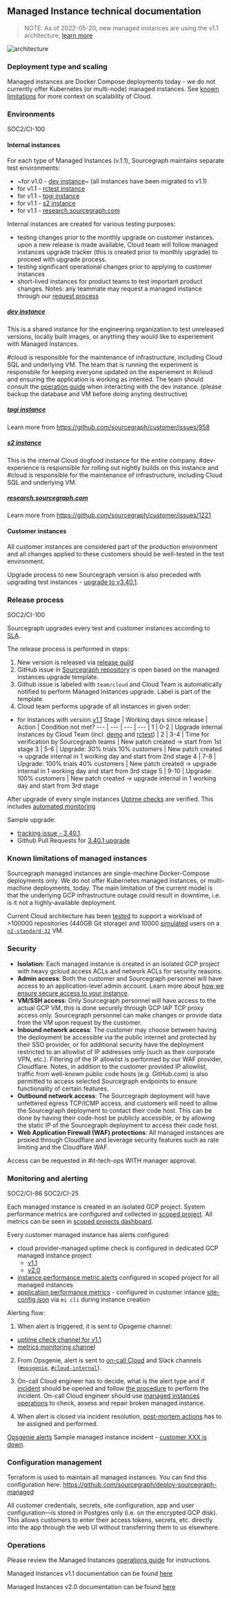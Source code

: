 ## Managed Instance technical documentation

> NOTE: As of 2022-05-20, new managed instances are using the v1.1 architecture, [learn more](./v1.1/index.md)

![architecture](https://storage.googleapis.com/sourcegraph-assets/managed-instance-architecture.png)

### Deployment type and scaling

Managed instances are Docker Compose deployments today - we do not currently offer Kubernetes (or multi-node) managed instances.
See [known limitations](#known-limitations-of-managed-instances) for more context on scalability of Cloud.

### Environments

<span class="badge badge-note">SOC2/CI-100</span>

#### Internal instances

For each type of Managed Instances (v.1.1), Sourcegraph maintains separate test environments:

- ~for v1.0 - [dev instance](https://devmanaged.sourcegraph.com/)~ (all instances have been migrated to v1.1)
- for v1.1 - [rctest instance](https://rctest.sourcegraph.com/)
- for v1.1 - [tpgi instance](http://tpgi.sourcegraph.com/)
- for v1.1 - [s2 instance](https://sourcegraph.sourcegraph.com/)
- for v1.1 - [research.sourcegraph.com](https://research.sourcegraph.com)

Internal instances are created for various testing purposes:

- testing changes prior to the monthly upgrade on customer instances. upon a new release is made available, Cloud team will follow managed instances upgrade tracker (this is created prior to monthly upgrade) to proceed with upgrade process.
- testing significant operational changes prior to applying to customer instances
- short-lived instances for product teams to test important product changes. Notes: any teammate may request a managed instance through our [request process](./index.md#managed-instance-requests)

##### [dev instance](https://devmanaged.sourcegraph.com/)

This is a shared instance for the engineering organization to test unreleased versions, locally built images, or anything they would like to experiement with Managed Instances.

#cloud is responsible for the maintenance of infrastructure, including Cloud SQL and underlying VM. The team that is running the experiment is responsbile for keeping everyone updated on the experiement in #cloud and ensuring the application is working as intented. The team should consult the [operation guide](./operations.md) when interacting with the dev instance. (please backup the database and VM before doing anyting destructive)

##### [tpgi instance](http://tpgi.sourcegraph.com/)

Learn more from https://github.com/sourcegraph/customer/issues/958

##### [s2 instance](https://sourcegraph.sourcegraph.com/)

This is the internal Cloud dogfood instance for the entire company. #dev-experience is responsible for rolling out nightly builds on this instance and #cloud is responsible for the maintenance of infrastructure, including Cloud SQL and underlying VM.

##### [research.sourcegraph.com](https://research.sourcegraph.com)

Learn more from https://github.com/sourcegraph/customer/issues/1221

#### Customer instances

All customer instances are considered part of the production environment and all changes applied to these customers should be well-tested in the test environment.

Upgrade process to new Sourcegraph version is also preceded with upgrading test instances - [upgrade to v3.40.1](https://github.com/sourcegraph/sourcegraph/issues/36219).

### Release process

<span class="badge badge-note">SOC2/CI-100</span>

Sourcegraph upgrades every test and customer instances according to [SLA](#slas-for-managed-instances).

The release process is performed in steps:

1. New version is released via [release guild](../../engineering/guilds/release_guild.md)
2. GitHub issue in [Sourcegraph repository](https://github.com/sourcegraph/sourcegraph) is open based on the managed instances upgrade template.
3. Github issue is labeled with `team/cloud` and Cloud Team is automatically notified to perform Managed Instances upgrade. Label is part of the template.
4. Cloud team performs upgrade of all instances in given order:

- for Instances with version [v1.1](./v1.1/mi1-1_upgrade_process.md)
  Stage | Working days since release | Action | Condition not met?
  --- | --- | --- | --- |
  1 | 0-2 | Upgrade internal instances by Cloud Team (incl. [demo](https://demo.sourcegraph.com/) and [rctest](https://rctest.sourcegraph.com/)) |
  2 | 3-4 | Time for verification by Sourcegraph teams | New patch created -> start from 1st stage
  3 | 5-6 | Upgrade: 30% trials 10% customers | New patch created -> upgrade internal in 1 working day and start from 2nd stage
  4 | 7-8 | Upgrade: 100% trials 40% customers | New patch created -> upgrade internal in 1 working day and start from 3rd stage
  5 | 9-10 | Upgrade: 100% customers | New patch created -> upgrade internal in 1 working day and start from 3rd stage

After upgrade of every single instances [Uptime checks](./v1.1/mi1-1_upgrade_process.md#confirm-instance-health) are verified. This includes [automated monitoring](#monitoring-and-alerting)

Sample upgrade:

- [tracking issue - 3.40.1](https://github.com/sourcegraph/sourcegraph/issues/36219).
- Github Pull Requests for [3.40.1 upgrade](https://github.com/sourcegraph/deploy-sourcegraph-managed/pulls?q=is%3Apr+is%3Aclosed++upgrade+v3.40.1)

### Known limitations of managed instances

Sourcegraph managed instances are single-machine Docker-Compose deployments only. We do not offer Kubernetes managed instances, or multi-machine deployments, today. The main limitation of the current model is that the underlying GCP infrastructure outage could result in downtime, i.e. is it not a highly-available deployment.

Current Cloud architecture has been [tested](./scalability_testing.md) to support a workload of >100000 repositories (440GB Git storage) and 10000 [simulated](https://github.com/sourcegraph/k6) users on a [`n2-standard-32`](https://cloud.google.com/compute/docs/general-purpose-machines#n2-standard) VM.

### Security

- **Isolation**: Each managed instance is created in an isolated GCP project with heavy gcloud access ACLs and network ACLs for security reasons.
- **Admin access**: Both the customer and Sourcegraph personnel will have access to an application-level admin account. Learn more about [how we ensure secure access to your instance](./oidc_site_admin.md).
- **VM/SSH access**: Only Sourcegraph personnel will have access to the actual GCP VM, this is done securely through GCP IAP TCP proxy access only. Sourcegraph personnel can make changes or provide data from the VM upon request by the customer.
- **Inbound network access**: The customer may choose between having the deployment be accessible via the public internet and protected by their SSO provider, or for additional security have the deployment restricted to an allowlist of IP addresses only (such as their corporate VPN, etc.). Filtering of the IP allowlist is performed by our WAF provider, Cloudflare. Notes, in addition to the customer provided IP allowlist, traffic from well-known public code hosts (e.g. GitHub.com) is also permitted to access selected Sourcegraph endpoints to ensure functionality of certain features.
- **Outbound network access**: The Sourcegraph deployment will have unfettered egress TCP/ICMP access, and customers will need to allow the
  Sourcegraph deployment to contact their code host. This can be done by having their code-host be publicly accessible, or by allowing the static IP of the Sourcegraph deployment to access their code host.
- **Web Application Firewall (WAF) protections**: All managed instances are proxied through Cloudflare and leverage security features such as rate limiting and the Cloudflare WAF.

Access can be requested in #it-tech-ops WITH manager approval.

### Monitoring and alerting

<span class="badge badge-note">SOC2/CI-86</span>
<span class="badge badge-note">SOC2/CI-25</span>

Each managed instance is created in an isolated GCP project.
System performance metrics are configured and collected in [scoped project](https://github.com/sourcegraph/deploy-sourcegraph-managed/tree/main/monitoring).
All metrics can be seen in [scoped projects dashboard](https://console.cloud.google.com/monitoring/dashboards/builder/5b5a0be8-d90b-42d8-9271-46366d8af285?project=sourcegraph-managed-monitoring).

Every customer managed instance has alerts configured:

- cloud provider-managed uptime check is configured in dedicated GCP managed instance project
  - [v1.1](https://github.com/sourcegraph/deploy-sourcegraph-managed/blob/525bb210315c87e85d913840605bb503938f2f45/modules/terraform-managed-instance-new/infrastructure.tf#L567-L612)
  - [v2.0](https://github.com/sourcegraph/controller/blob/0091a3b6fdad81297580499f26764befb7b72d21/internal/resource/monitoring/monitoring.go#L76-L114)
- [instance performance metric alerts](https://github.com/sourcegraph/deploy-sourcegraph-managed/blob/main/monitoring/alerting.tf) configured in scoped project for all managed instances
- [application performance metrics](./operations.md#performance-checks) - configured in customer intance [site-config.json](https://docs.sourcegraph.com/admin/config/site_config) via `mi cli` during instance creation

Alerting flow:

1. When alert is triggered, it is sent to Opsgenie channel:

- [uptime check channel for v1.1](https://github.com/sourcegraph/deploy-sourcegraph-managed/blob/main/modules/terraform-managed-instance-new/infrastructure.tf#L552)
- [metrics monitoring channel](https://github.com/sourcegraph/deploy-sourcegraph-managed/blob/main/monitoring/alerting.tf#L24)

2. From Opsgenie, alert is sent to [on-call Cloud](../index.md#on-call) and Slack channels ([`#opsgenie`](https://sourcegraph.slack.com/archives/C0J618TTM), [`#cloud-internal`](https://sourcegraph.slack.com/archives/C03LCPCT3SP)).

3. On-call Cloud engineer has to decide, what is the alert type and if [incident](../../engineering/dev/process/incidents/index.md) should be opened and follow [the procedure](../../engineering/dev/process/incidents/#process) to perform the incident. On-call Cloud engineer should use [managed instances operations](./operations.md) to check, assess and repair broken managed instance.

4. When alert is closed via incident resolution, [post-mortem actions](../../engineering/dev/process/incidents/#post-mortem) has to be assigned and performed.

[Opsgenie alerts](https://sourcegraph.app.opsgenie.com/alert)
Sample managed instance incident - [customer XXX is down](https://app.incident.io/incidents/102).

### Configuration management

Terraform is used to maintain all managed instances. You can find this configuration here: https://github.com/sourcegraph/deploy-sourcegraph-managed

All customer credentials, secrets, site configuration, app and user configuration—is stored in Postgres only (i.e. on the encrypted GCP disk). This allows customers to enter their access tokens, secrets, etc. directly into the app through the web UI without transferring them to us elsewhere.

### Operations

Please review the Managed Instances [operations guide](./operations.md) for instructions.

Managed Instances v1.1 documentation can be found [here](./v1.1/index.md)

Managed Instances v2.0 documentation can be found [here](./v2.0/index.md)
